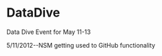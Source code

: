 DataDive
========

Data Dive Event for May 11-13

5/11/2012--NSM getting used to GitHub functionality
